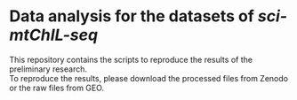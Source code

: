 # Data analysis for the datasets of *sci-mtChIL-seq*  

This repository contains the scripts to reproduce the results of the preliminary research.  
To reproduce the results, please download the processed files from Zenodo or the raw files from GEO.

